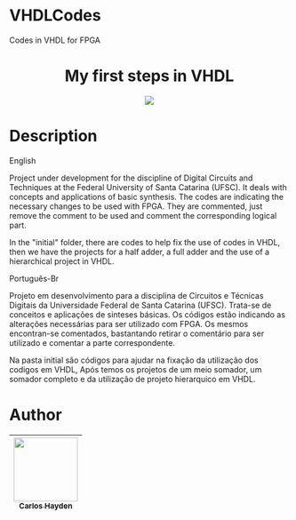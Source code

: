 
# VHDLCodes
Codes in VHDL for FPGA



<h1 align="center"> My first steps in VHDL </h1>



<p align="center">
<img src="http://img.shields.io/static/v1?label=STATUS&message=EM%20DESENVOLVIMENTO&color=GREEN&style=for-the-badge"/>
</p>

# Description

English

Project under development for the discipline of Digital Circuits and Techniques at the Federal University of Santa Catarina (UFSC).
It deals with concepts and applications of basic synthesis.
The codes are indicating the necessary changes to be used with FPGA. They are commented, just remove the comment to be used and comment the corresponding logical part.


In the "initial" folder, there are codes to help fix the use of codes in VHDL, then we have the projects for a half adder, a full adder and the use of a hierarchical project in VHDL.



Português-Br

Projeto em desenvolvimento para a disciplina de Circuitos e Técnicas Digitais da Universidade Federal de Santa Catarina (UFSC).
Trata-se de conceitos e aplicações de sinteses básicas.
Os códigos estão indicando as alterações necessárias para ser utilizado com FPGA. Os mesmos encontran-se comentados, bastantando retirar o comentário para ser utilizado e comentar a parte correspondente.


Na pasta initial são códigos para ajudar na fixação da utilização dos codigos em VHDL, Após temos os projetos de um meio somador, um somador completo e da utilização de projeto hierarquico em VHDL.




# Author

| [<img src="https://avatars.githubusercontent.com/u/79289647?v=4" width=115><br><sub>Carlos Hayden</sub>](https://github.com/JunhaumHayden) |
| :---: |
